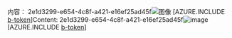 <span data-ttu-id="7bd15-101">内容： 2e1d3299-e654-4c8f-a421-e16ef25ad45f![图像](a546f510-246c-418c-b216-4cae5c43287d.png)
[AZURE.INCLUDE [b-token](9b0d6398-f5f9-45ad-8096-cf4842855db1.md)]</span><span class="sxs-lookup"><span data-stu-id="7bd15-101">Content: 2e1d3299-e654-4c8f-a421-e16ef25ad45f![image](a546f510-246c-418c-b216-4cae5c43287d.png)
[AZURE.INCLUDE [b-token](9b0d6398-f5f9-45ad-8096-cf4842855db1.md)]</span></span>
